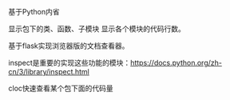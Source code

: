 基于Python内省

显示包下的类、函数、子模块
显示各个模块的代码行数。  

基于flask实现浏览器版的文档查看器。

inspect是重要的实现这些功能的模块：https://docs.python.org/zh-cn/3/library/inspect.html

cloc快速查看某个包下面的代码量